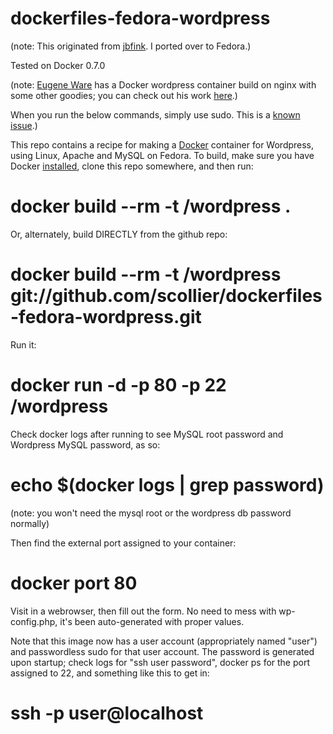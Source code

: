 dockerfiles-fedora-wordpress
========================

(note: This originated from [jbfink](https://github.com/jbfink). I ported over to Fedora.)

Tested on Docker 0.7.0

(note: [Eugene Ware](http://github.com/eugeneware) has a Docker wordpress container build on nginx with some other goodies; you can check out his work [here](http://github.com/eugeneware/docker-wordpress-nginx).)

When you run the below commands, simply use sudo. This is a [known issue](https://twitter.com/docker/status/366040073793323008).)

This repo contains a recipe for making a [Docker](http://docker.io) container for Wordpress, using Linux, Apache and MySQL on Fedora. 
To build, make sure you have Docker [installed](http://www.docker.io/gettingstarted/), clone this repo somewhere, and then run:

# docker build --rm -t <yourname>/wordpress .


Or, alternately, build DIRECTLY from the github repo:

# docker build --rm -t <username>/wordpress git://github.com/scollier/dockerfiles-fedora-wordpress.git


Run it:

# docker run -d -p 80 -p 22 <yourname>/wordpress



Check docker logs after running to see MySQL root password and Wordpress MySQL password, as so:


# echo $(docker logs <container-id> | grep password)


(note: you won't need the mysql root or the wordpress db password normally)

Then find the external port assigned to your container:


# docker port <container-id> 80 


Visit in a webrowser, then fill out the form. No need to mess with wp-config.php, it's been auto-generated with proper values. 


Note that this image now has a user account (appropriately named "user") and passwordless sudo for that user account. The password is generated upon startup; check logs for "ssh user password", docker ps for the port assigned to 22, and something like this to get in: 


# ssh -p <port> user@localhost


